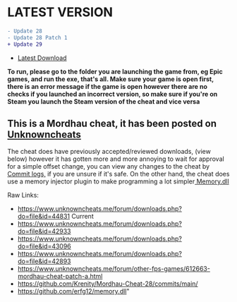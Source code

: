 <h1> LATEST VERSION </h1>

```diff
- Update 28
- Update 28 Patch 1
+ Update 29
```

- <a href="https://github.com/Krenity/Mordhau-Cheat/releases">Latest Download</a>

**To run, please go to the folder you are launching the game from, eg Epic games, and run the exe, that's all. Make sure your game is open first, there is an error message if the game is open however there are no checks if you launched an incorrect version, so make sure if you're on Steam you launch the Steam version of the cheat and vice versa**


<h2> This is a Mordhau cheat, it has been posted on <a href="https://www.unknowncheats.me/forum/other-fps-games/612663-mordhau-cheat-patch-28-a.html"> Unknowncheats <a> </h2>

The cheat does have previously accepted/reviewed downloads, (view below) however it has gotten more and more annoying to wait for approval for a simple offset change, you can view any changes to the cheat by <a href="https://github.com/Krenity/Mordhau-Cheat/commits/main/">Commit logs,</a> if you are unsure if it's safe. On the other hand, the cheat does use a memory injector plugin to make programming a lot simpler<a href="https://github.com/erfg12/memory.dll"> Memory.dll </a>

Raw Links:
- https://www.unknowncheats.me/forum/downloads.php?do=file&id=44831  Current
- https://www.unknowncheats.me/forum/downloads.php?do=file&id=42933
- https://www.unknowncheats.me/forum/downloads.php?do=file&id=43096
- https://www.unknowncheats.me/forum/downloads.php?do=file&id=42893
- https://www.unknowncheats.me/forum/other-fps-games/612663-mordhau-cheat-patch-a.html
- https://github.com/Krenity/Mordhau-Cheat-28/commits/main/
- https://github.com/erfg12/memory.dll"
